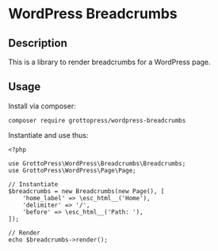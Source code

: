# WordPress Breadcrumbs

## Description

This is a library to render breadcrumbs for a WordPress page.

## Usage

Install via composer:

`composer require grottopress/wordpress-breadcrumbs`

Instantiate and use thus:

    <?php

    use GrottoPress\WordPress\Breadcrumbs\Breadcrumbs;
    use GrottoPress\WordPress\Page\Page;

    // Instantiate
    $breadcrumbs = new Breadcrumbs(new Page(), [
        'home_label' => \esc_html__('Home'),
        'delimiter' => '/',
        'before' => \esc_html__('Path: '),
    ]);

    // Render
    echo $breadcrumbs->render();
